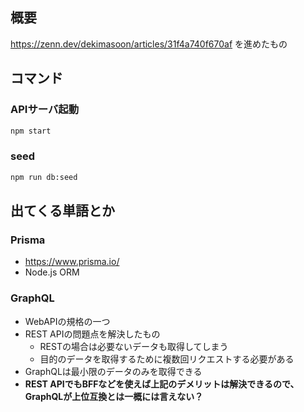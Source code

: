## 概要

https://zenn.dev/dekimasoon/articles/31f4a740f670af を進めたもの

## コマンド

### APIサーバ起動
```sh
npm start
```

### seed
```sh
npm run db:seed
```

## 出てくる単語とか

### Prisma
- https://www.prisma.io/
- Node.js ORM

### GraphQL
- WebAPIの規格の一つ
- REST APIの問題点を解決したもの
  - RESTの場合は必要ないデータも取得してしまう
  - 目的のデータを取得するために複数回リクエストする必要がある
- GraphQLは最小限のデータのみを取得できる
- **REST APIでもBFFなどを使えば上記のデメリットは解決できるので、GraphQLが上位互換とは一概には言えない？**
